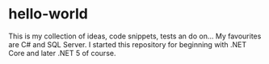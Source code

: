 # hello-world
This is my collection of ideas, code snippets, tests an do on...
My favourites are C# and SQL Server. 
I started this repository for beginning with .NET Core and later .NET 5 of course.
